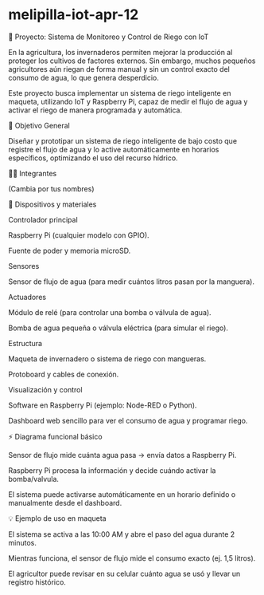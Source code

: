 # melipilla-iot-apr-12


🌱 Proyecto: Sistema de Monitoreo y Control de Riego con IoT

En la agricultura, los invernaderos permiten mejorar la producción al proteger los cultivos de factores externos. Sin embargo, muchos pequeños agricultores aún riegan de forma manual y sin un control exacto del consumo de agua, lo que genera desperdicio.

Este proyecto busca implementar un sistema de riego inteligente en maqueta, utilizando IoT y Raspberry Pi, capaz de medir el flujo de agua y activar el riego de manera programada y automática.

🎯 Objetivo General

Diseñar y prototipar un sistema de riego inteligente de bajo costo que registre el flujo de agua y lo active automáticamente en horarios específicos, optimizando el uso del recurso hídrico.

👨‍💻 Integrantes

(Cambia por tus nombres)

🔧 Dispositivos y materiales

Controlador principal

Raspberry Pi (cualquier modelo con GPIO).

Fuente de poder y memoria microSD.

Sensores

Sensor de flujo de agua (para medir cuántos litros pasan por la manguera).

Actuadores

Módulo de relé (para controlar una bomba o válvula de agua).

Bomba de agua pequeña o válvula eléctrica (para simular el riego).

Estructura

Maqueta de invernadero o sistema de riego con mangueras.

Protoboard y cables de conexión.

Visualización y control

Software en Raspberry Pi (ejemplo: Node-RED o Python).

Dashboard web sencillo para ver el consumo de agua y programar riego.

⚡ Diagrama funcional básico

Sensor de flujo mide cuánta agua pasa → envía datos a Raspberry Pi.

Raspberry Pi procesa la información y decide cuándo activar la bomba/valvula.

El sistema puede activarse automáticamente en un horario definido o manualmente desde el dashboard.

💡 Ejemplo de uso en maqueta

El sistema se activa a las 10:00 AM y abre el paso del agua durante 2 minutos.

Mientras funciona, el sensor de flujo mide el consumo exacto (ej. 1,5 litros).

El agricultor puede revisar en su celular cuánto agua se usó y llevar un registro histórico.
